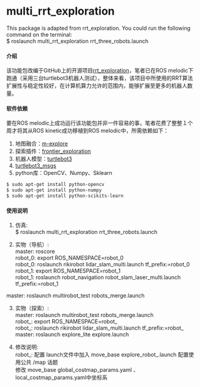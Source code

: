 # multi_rrt_exploration

This package is adapted from rrt_exploration. You could run the following command on the terminal:  
$ roslaunch multi_rrt_exploration rrt_three_robots.launch   

#### 介绍
该功能包改编于GitHub上的开源项目[rrt_exploration](https://github.com/hasauino/rrt_exploration)，笔者已在ROS melodic下跑通（采用三台turtlebot3机器人测试），整体来看，该项目中所使用的RRT算法扩展性与稳定性较好，在计算机算力允许的范围内，能够扩展至更多的机器人数量。

#### 软件依赖
要在ROS melodic上成功运行该功能包并非一件容易的事，笔者花费了整整１个周才将其从ROS kinetic成功移植到ROS melodic中，所需依赖如下：
1. 地图融合：[m-explore](https://github.com/hrnr/m-explore)
2. 探索插件：[frontier_exploration](https://github.com/paulbovbel/frontier_exploration)
3. 机器人模型：[turtlebot3](https://github.com/ROBOTIS-GIT/turtlebot3)
4. [turtlebot3_msgs](https://github.com/ROBOTIS-GIT/turtlebot3_msgs)
5. python库：OpenCV、Numpy、Sklearn

```sh
$ sudo apt-get install python-opencv
$ sudo apt-get install python-numpy
$ sudo apt-get install python-scikits-learn
```

#### 使用说明
1. 仿真:  
$ roslaunch multi_rrt_exploration rrt_three_robots.launch  

2. 实物（导航）:  
master: roscore  
robot_0: export ROS_NAMESPACE=robot_0  
robot_0: roslaunch rikirobot lidar_slam_multi.launch tf_prefix:=robot_0  
robot_1: export ROS_NAMESPACE=robot_1  
robot_1: roslaunch robot_navigation robot_slam_laser_multi.launch tf_prefix:=robot_1  

master: roslaunch multirobot_test robots_merge.launch  

3. 实物（探索）:  
master: roslaunch multirobot_test robots_merge.launch  
robot_: export ROS_NAMESPACE=robot_  
robot_: roslaunch rikirobot lidar_slam_multi.launch tf_prefix:=robot_  
master: roslaunch explore_lite explore.launch  

4. 修改说明:  
robot_: 配置 launch文件中加入 move_base explore_robot_.launch 配置使用公共 /map 话题  
修改 move_base global_costmap_params.yaml 、local_costmap_params.yaml中坐标系  

